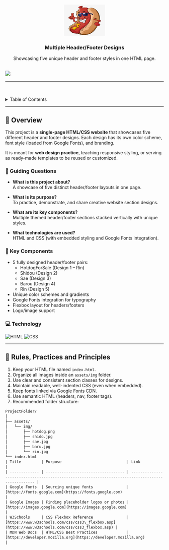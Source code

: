<a name="readme-top"></a>

<br/>

<br />
<div align="center">
  <a href="https://github.com/yourusername/">
    <!-- TODO: Add your own logo or banner if you want -->
    <img src="./assets/img/hotdog.png" alt="HotdogForSale Logo" width="130" height="100">
  </a>
  <h3 align="center">Multiple Header/Footer Designs</h3>
</div>

<div align="center">
  Showcasing five unique header and footer styles in one HTML page.
</div>

<br />

<!-- TODO: Change the yourusername and your-repo-name accordingly -->
![](https://visit-counter.vercel.app/counter.png?page=yourusername/your-repo-name)

---

<br />
<br />

<details>
  <summary>Table of Contents</summary>
  <ol>
    <li>
      <a href="#overview">Overview</a>
      <ol>
        <li><a href="#key-components">Key Components</a></li>
        <li><a href="#technology">Technology</a></li>
      </ol>
    </li>
    <li><a href="#rules-practices-and-principles">Rules, Practices and Principles</a></li>
    <li><a href="#resources">Resources</a></li>
  </ol>
</details>

---

## 🧠 Overview

This project is a **single-page HTML/CSS website** that showcases five different header and footer designs. Each design has its own color scheme, font style (loaded from Google Fonts), and branding.  

It is meant for **web design practice**, teaching responsive styling, or serving as ready-made templates to be reused or customized.

### 🎯 Guiding Questions

- **What is this project about?**  
  A showcase of five distinct header/footer layouts in one page.

- **What is its purpose?**  
  To practice, demonstrate, and share creative website section designs.

- **What are its key components?**  
  Multiple themed header/footer sections stacked vertically with unique styles.

- **What technologies are used?**  
  HTML and CSS (with embedded styling and Google Fonts integration).

### 🧩 Key Components

- 5 fully designed header/footer pairs:
  - HotdogForSale (Design 1 – Rin)
  - Shidou (Design 2)
  - Sae (Design 3)
  - Barou (Design 4)
  - Rin (Design 5)
- Unique color schemes and gradients
- Google Fonts integration for typography
- Flexbox layout for headers/footers
- Logo/image support

### 💻 Technology

![HTML](https://img.shields.io/badge/HTML-E34F26?style=for-the-badge&logo=html5&logoColor=white)
![CSS](https://img.shields.io/badge/CSS-1572B6?style=for-the-badge&logo=css3&logoColor=white)

---

## 📏 Rules, Practices and Principles

1. Keep your HTML file named `index.html`.
2. Organize all images inside an `assets/img` folder.
3. Use clear and consistent section classes for designs.
4. Maintain readable, well-indented CSS (even when embedded).
5. Keep fonts linked via Google Fonts CDN.
6. Use semantic HTML (headers, nav, footer tags).
7. Recommended folder structure:

```plaintext
ProjectFolder/
│
├── assets/
│   └── img/
│       ├── hotdog.png
│       ├── shido.jpg
│       ├── sae.jpg
│       ├── baru.jpg
│       └── rin.jpg
└── index.html
| Title         | Purpose                             | Link                                                                                              |
| ------------- | ----------------------------------- | ------------------------------------------------------------------------------------------------- |
| Google Fonts  | Sourcing unique fonts               | [https://fonts.google.com](https://fonts.google.com)                                              |
| Google Images | Finding placeholder logos or photos | [https://images.google.com](https://images.google.com)                                            |
| W3Schools     | CSS Flexbox Reference               | [https://www.w3schools.com/css/css3\_flexbox.asp](https://www.w3schools.com/css/css3_flexbox.asp) |
| MDN Web Docs  | HTML/CSS Best Practices             | [https://developer.mozilla.org](https://developer.mozilla.org)                                    |
